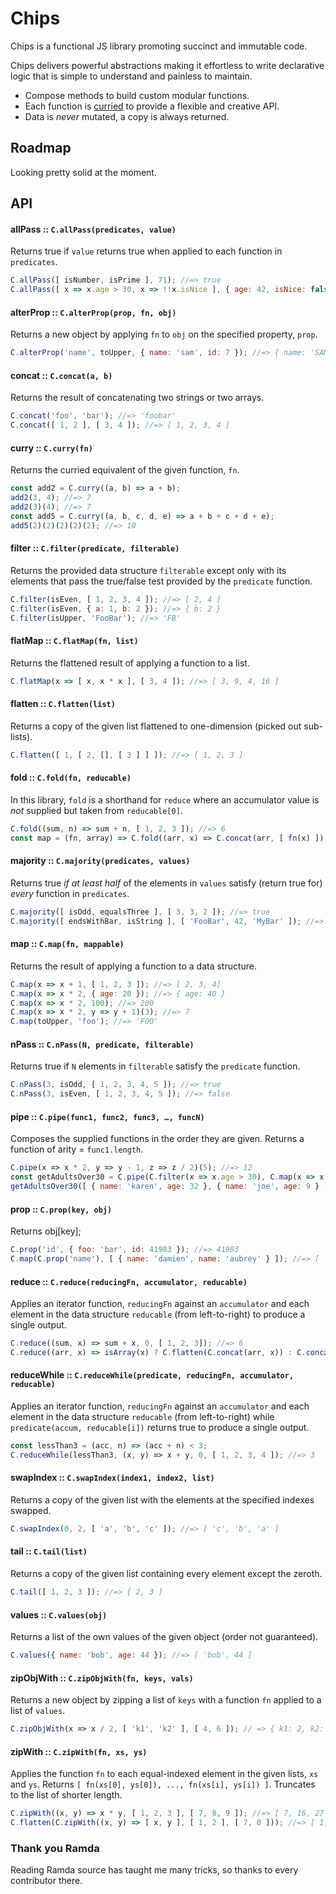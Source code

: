 # Chips
Chips is a functional JS library promoting succinct and immutable code.

Chips delivers powerful abstractions making it effortless to write declarative logic that is simple to understand and painless to maintain.
* Compose methods to build custom modular functions.
* Each function is [curried](https://www.sitepoint.com/currying-in-functional-javascript/) to provide a flexible and creative API.
* Data is _never_ mutated, a copy is always returned.

## Roadmap
Looking pretty solid at the moment.

## API

#### allPass :: `C.allPass(predicates, value)`
Returns true if `value` returns true when applied to each function in `predicates`.
```javascript
C.allPass([ isNumber, isPrime ], 71); //=> true
C.allPass([ x => x.age > 30, x => !!x.isNice ], { age: 42, isNice: false }); //=> false
```

#### alterProp :: `C.alterProp(prop, fn, obj)`
Returns a new object by applying `fn` to `obj` on the specified property, `prop`.
```javascript
C.alterProp('name', toUpper, { name: 'sam', id: 7 }); //=> { name: 'SAM', id: 7 }
```

#### concat :: `C.concat(a, b)`
Returns the result of concatenating two strings or two arrays.
```javascript
C.concat('foo', 'bar'); //=> 'foobar'
C.concat([ 1, 2 ], [ 3, 4 ]); //=> [ 1, 2, 3, 4 ]
```

#### curry :: `C.curry(fn)`
Returns the curried equivalent of the given function, `fn`.
```javascript
const add2 = C.curry((a, b) => a + b);
add2(3, 4); //=> 7
add2(3)(4); //=> 7
const add5 = C.curry((a, b, c, d, e) => a + b + c + d + e);
add5(2)(2)(2)(2)(2); //=> 10
```

#### filter :: `C.filter(predicate, filterable)`
Returns the provided data structure `filterable` except only with its elements that pass the true/false test provided by the `predicate` function.
```javascript
C.filter(isEven, [ 1, 2, 3, 4 ]); //=> [ 2, 4 ]
C.filter(isEven, { a: 1, b: 2 }); //=> { b: 2 }
C.filter(isUpper, 'FooBar'); //=> 'FB'
```
#### flatMap :: `C.flatMap(fn, list)`
Returns the flattened result of applying a function to a list.
```javascript
C.flatMap(x => [ x, x * x ], [ 3, 4 ]); //=> [ 3, 9, 4, 16 ]
```

#### flatten :: `C.flatten(list)`
Returns a copy of the given list flattened to one-dimension (picked out sub-lists).
```javascript
C.flatten([ 1, [ 2, [], [ 3 ] ] ]); //=> [ 1, 2, 3 ]
```

#### fold :: `C.fold(fn, reducable)`
In this library, `fold` is a shorthand for `reduce` where an accumulator value is _not_ supplied but taken from `reducable[0]`.
```javascript
C.fold((sum, n) => sum + n, [ 1, 2, 3 ]); //=> 6
const map = (fn, array) => C.fold((arr, x) => C.concat(arr, [ fn(x) ]), array);
```

#### majority :: `C.majority(predicates, values)`
Returns true _if at least half_ of the elements in `values` satisfy (return true for) _every_ function in `predicates`.
```javascript
C.majority([ isOdd, equalsThree ], [ 3, 3, 2 ]); //=> true
C.majority([ endsWithBar, isString ], [ 'FooBar', 42, 'MyBar' ]); //=> false
```

#### map :: `C.map(fn, mappable)`
Returns the result of applying a function to a data structure.
```javascript
C.map(x => x + 1, [ 1, 2, 3 ]); //=> [ 2, 3, 4]
C.map(x => x * 2, { age: 20 }); //=> { age: 40 }
C.map(x => x * 2, 100); //=> 200
C.map(x => x * 2, y => y + 1)(3); //=> 7
C.map(toUpper, 'foo'); //=> 'FOO'
```

#### nPass :: `C.nPass(N, predicate, filterable)`
Returns true if `N` elements in `filterable` satisfy the `predicate` function.
```javascript
C.nPass(3, isOdd, [ 1, 2, 3, 4, 5 ]); //=> true
C.nPass(3, isEven, [ 1, 2, 3, 4, 5 ]); //=> false
```

#### pipe :: `C.pipe(func1, func2, func3, …, funcN)`
Composes the supplied functions in the order they are given. Returns a function of arity = `func1.length`.
```javascript
C.pipe(x => x * 2, y => y - 1, z => z / 2)(5); //=> 12
const getAdultsOver30 = C.pipe(C.filter(x => x.age > 30), C.map(x => x.name));
getAdultsOver30([ { name: 'karen', age: 32 }, { name: 'joe', age: 9 } ]); //=> 'karen'
```

#### prop :: `C.prop(key, obj)`
Returns obj[key];
```javascript
C.prop('id', { foo: 'bar', id: 41983 }); //=> 41983
C.map(C.prop('name'), [ { name: 'damien', name: 'aubrey' } ]); //=> [ 'damien', 'aubrey' ]
```

#### reduce :: `C.reduce(reducingFn, accumulator, reducable)`
Applies an iterator function, `reducingFn` against an `accumulator` and each element in the data structure `reducable` (from left-to-right) to produce a single output.
```javascript
C.reduce((sum, x) => sum + x, 0, [ 1, 2, 3]); //=> 6
C.reduce((arr, x) => isArray(x) ? C.flatten(C.concat(arr, x)) : C.concat(arr, [ x ]), [], [[ 1, [ 2, [ [ 3, []]]]]]); //=> [ 1, 2, 3 ] // This is C.flatten
```

#### reduceWhile :: `C.reduceWhile(predicate, reducingFn, accumulator, reducable)`
Applies an iterator function, `reducingFn` against an `accumulator` and each element in the data structure `reducable` (from left-to-right) while `predicate(accum, reducable[i])` returns true to produce a single output.
```javascript
const lessThan3 = (acc, n) => (acc + n) < 3;
C.reduceWhile(lessThan3, (x, y) => x + y, 0, [ 1, 2, 3, 4 ]); //=> 3
```

#### swapIndex :: `C.swapIndex(index1, index2, list)`
Returns a copy of the given list with the elements at the specified indexes swapped.
```javascript
C.swapIndex(0, 2, [ 'a', 'b', 'c' ]); //=> [ 'c', 'b', 'a' ]
```

#### tail :: `C.tail(list)`
Returns a copy of the given list containing every element except the zeroth.
```javascript
C.tail([ 1, 2, 3 ]); //=> [ 2, 3 ]
```

#### values :: `C.values(obj)`
Returns a list of the own values of the given object (order not guaranteed).
```javascript
C.values({ name: 'bob', age: 44 }); //=> [ 'bob', 44 ]
```

#### zipObjWith :: `C.zipObjWith(fn, keys, vals)`
Returns a new object by zipping a list of `keys` with a function `fn` applied to a list of `values`.
```javascript
C.zipObjWith(x => x / 2, [ 'k1', 'k2' ], [ 4, 6 ]); // => { k1: 2, k2: 3}
```

#### zipWith :: `C.zipWith(fn, xs, ys)`
Applies the function `fn` to each equal-indexed element in the given lists, `xs` and `ys`.
Returns `[ fn(xs[0], ys[0]), ..., fn(xs[i], ys[i]) ]`.
Truncates to the list of shorter length.
```javascript
C.zipWith((x, y) => x * y, [ 1, 2, 3 ], [ 7, 8, 9 ]); //=> [ 7, 16, 27 ]
C.flatten(C.zipWith((x, y) => [ x, y ], [ 1, 2 ], [ 7, 8 ])); //=> [ 1, 7, 2, 8 ]
```

### Thank you Ramda
Reading Ramda source has taught me many tricks, so thanks to every contributor there.
